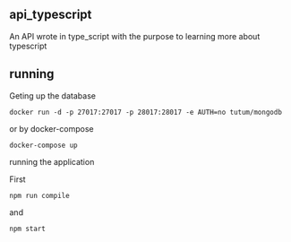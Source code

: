 ## api_typescript

An API wrote in type_script with the purpose to learning more about typescript


## running
Geting up the database
```
docker run -d -p 27017:27017 -p 28017:28017 -e AUTH=no tutum/mongodb
```

or by docker-compose
```
docker-compose up
```

running the application

First
```
npm run compile
```

and
```
npm start
```